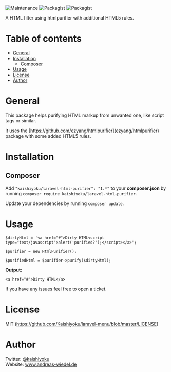 ![Maintenance](https://img.shields.io/maintenance/yes/2020.svg)
![Packagist](https://img.shields.io/packagist/v/kaishiyoku/laravel-html-purifier.svg) ![Packagist](https://img.shields.io/packagist/dt/kaishiyoku/laravel-html-purifier.svg)

A HTML filter using htmlpurifier with additional HTML5 rules.

Table of contents
=================

  * [General](#general)
  * [Installation](#installation)
    * [Composer](#composer)
  * [Usage](#usage)
  * [License](#license)
  * [Author](#author)


General
=======
This package helps purifying HTML markup from unwanted one, like script tags or similar.

It uses the [https://github.com/ezyang/htmlpurifier](ezyang/htmlpurifier) package with some added HTML5 rules.

Installation
============

Composer
--------
Add ```"kaishiyoku/laravel-html-purifier": "1.*"``` to your **composer.json**
by running ```composer require kaishiyoku/laravel-html-purifier```.

Update your dependencies by running ```composer update```.

Usage
=====
```
$dirtyHtml = '<a href="#">Dirty HTML<script type="text/javascript">alert('purified?');</script></a>';

$purifier = new HtmlPurifier();

$purifiedHtml = $purifier->purify($dirtyHtml);
```

**Output:**
```
<a href="#">Dirty HTML</a>
```

If you have any issues feel free to open a ticket.

License
=======
MIT (https://github.com/Kaishiyoku/laravel-menu/blob/master/LICENSE)


Author
======
Twitter: [@kaishiyoku](https://twitter.com/kaishiyoku)  
Website: www.andreas-wiedel.de
